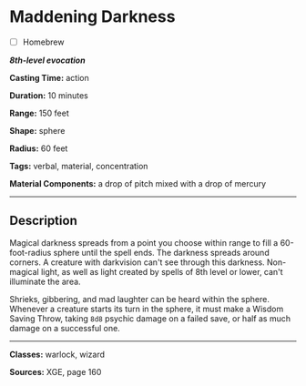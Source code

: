 # Maddening Darkness

- [ ] Homebrew

***8th-level evocation***

**Casting Time:** action

**Duration:** 10 minutes

**Range:** 150 feet

**Shape:** sphere

**Radius:** 60 feet

**Tags:** verbal, material, concentration

**Material Components:** a drop of pitch mixed with a drop of mercury

---

## Description
Magical darkness spreads from a point you choose within range to fill a 60-foot-radius sphere until the spell ends.
The darkness spreads around corners.
A creature with darkvision can't see through this darkness.
Non-magical light, as well as light created by spells of 8th level or lower, can't illuminate the area.

Shrieks, gibbering, and mad laughter can be heard within the sphere.
Whenever a creature starts its turn in the sphere, it must make a Wisdom Saving Throw, taking `8d8` psychic damage on a failed save, or half as much damage on a successful one.

---

**Classes:** warlock, wizard

**Sources:** XGE, page 160
